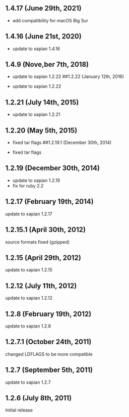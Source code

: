 ## 1.4.17 (June 29th, 2021)

- add compatibility for macOS Big Sur

## 1.4.16 (June 21st, 2020)

- update to xapian 1.4.16

## 1.4.9 (Nove,ber 7th, 2018)

- update to xapian 1.2.22
  ##1.2.22 (January 12th, 2016)

- update to xapian 1.2.22

## 1.2.21 (July 14th, 2015)

- update to xapian 1.2.21

## 1.2.20 (May 5th, 2015)

- fixed tar flags
  ##1.2.19.1 (December 30th, 2014)

- fixed tar flags

## 1.2.19 (December 30th, 2014)

- update to xapian 1.2.19
- fix for ruby 2.2

## 1.2.17 (February 19th, 2014)

update to xapian 1.2.17

## 1.2.15.1 (April 30th, 2012)

source formats fixed (gzipped)

## 1.2.15 (April 29th, 2012)

update to xapian 1.2.15

## 1.2.12 (July 11th, 2012)

update to xapian 1.2.12

## 1.2.8 (February 19th, 2012)

update to xapian 1.2.8

## 1.2.7.1 (October 24th, 2011)

changed LDFLAGS to be more compatible

## 1.2.7 (September 5th, 2011)

update to xapian 1.2.7

## 1.2.6 (July 8th, 2011)

Initial release

